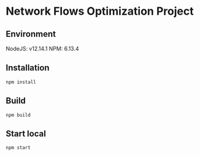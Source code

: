 # Network Flows Optimization Project

## Environment

NodeJS: v12.14.1
NPM: 6.13.4

## Installation

`npm install`

## Build

`npm build`

## Start local

`npm start`